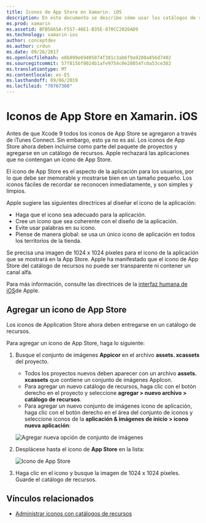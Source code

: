 ```yaml
---
title: Iconos de App Store en Xamarin. iOS
description: En este documento se describe cómo usar los catálogos de recursos para administrar un icono de App Store para una aplicación de Xamarin. iOS. Anteriormente, los iconos de App Store se administraban con iTunes Connect.
ms.prod: xamarin
ms.assetid: BFB5665A-F557-46E1-B35E-870CC2026AD9
ms.technology: xamarin-ios
author: conceptdev
ms.author: crdun
ms.date: 09/26/2017
ms.openlocfilehash: e0b899e69405874f381c3ab6f9a9200a856d7402
ms.sourcegitcommit: 57f815bf0024b1afe9754c0e28054fc0a53ce302
ms.translationtype: MT
ms.contentlocale: es-ES
ms.lasthandoff: 09/06/2019
ms.locfileid: "70767308"
---
```

# <a name="app-store-icons-in-xamarinios"></a>Iconos de App Store en Xamarin. iOS

Antes de que Xcode 9 todos los iconos de App Store se agregaron a través de iTunes Connect. Sin embargo, esto ya no es así. Los iconos de App Store ahora deben incluirse como parte del paquete de proyectos y agregarse en un catálogo de recursos. Apple rechazará las aplicaciones que no contengan un icono de App Store.

El icono de App Store es el aspecto de la aplicación para los usuarios, por lo que debe ser memorable y mostrarse bien en un tamaño pequeño. Los iconos fáciles de recordar se reconocen inmediatamente, y son simples y limpios.

Apple sugiere las siguientes directrices al diseñar el icono de la aplicación:

- Haga que el icono sea adecuado para la aplicación.
- Cree un icono que sea coherente con el diseño de la aplicación.
- Evite usar palabras en su icono.
- Piense de manera global: se usa un único icono de aplicación en todos los territorios de la tienda.

Se precisa una imagen de 1024 x 1024 píxeles para el icono de la aplicación que se mostrará en la App Store.  Apple ha manifestado que el icono de App Store del catálogo de recursos no puede ser transparente ni contener un canal alfa.

Para más información, consulte las directrices de la [interfaz humana de iOS](https://developer.apple.com/ios/human-interface-guidelines/icons-and-images/image-size-and-resolution/)de Apple.

## <a name="adding-an-app-store-icon"></a>Agregar un icono de App Store

Los iconos de Application Store ahora deben entregarse en un catálogo de recursos. 

Para agregar un icono de App Store, haga lo siguiente:

1. Busque el conjunto de imágenes **Appicor** en el archivo **assets. xcassets** del proyecto. 
    - Todos los proyectos nuevos deben aparecer con un archivo **assets. xcassets** que contiene un conjunto de imágenes AppIcon.
    - Para agregar un nuevo catálogo de recursos, haga clic con el botón derecho en el proyecto y seleccione **agregar > nuevo archivo > catálogo de recursos**.
    - Para agregar un nuevo conjunto de imágenes icono de aplicación, haga clic con el botón derecho en el área del conjunto de iconos y seleccione iconos de la **aplicación & imágenes de inicio > icono nueva aplicación**:

    ![Agregar nueva opción de conjunto de imágenes](app-store-icon-images/image1.png)

2. Desplácese hasta el icono de **App Store** en la lista:

    ![Icono de App Store](app-store-icon-images/image2.png)

3. Haga clic en el icono y busque la imagen de 1024 x 1024 píxeles. Guarde el catálogo de recursos.

## <a name="related-links"></a>Vínculos relacionados

- [Administrar iconos con catálogos de recursos](~/ios/app-fundamentals/images-icons/app-icons.md#managing)
